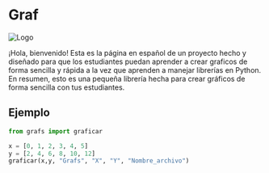 
# Graf

![Logo](https://i.ibb.co/nw760d6/Nombre-archivo.png)


¡Hola, bienvenido! Esta es la página en español de un proyecto hecho y diseñado para que los estudiantes puedan aprender a crear graficos de forma sencilla y rápida a la vez que aprenden a manejar librerías en Python. En resumen, esto es una pequeña librería hecha para crear gráficos de forma sencilla con tus estudiantes.

## Ejemplo

```python
from grafs import graficar

x = [0, 1, 2, 3, 4, 5]
y = [2, 4, 6, 8, 10, 12]
graficar(x,y, "Grafs", "X", "Y", "Nombre_archivo")
```

